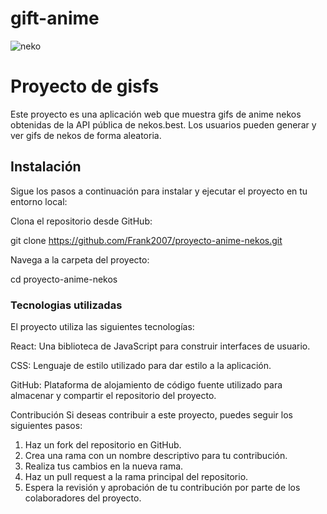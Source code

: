 # gift-anime

![neko](../public/gifsNekos.jpg)

# Proyecto de gisfs

Este proyecto es una aplicación web que muestra gifs de anime nekos obtenidas de la API pública de nekos.best. Los usuarios pueden generar y ver gifs de nekos de forma aleatoria.

## Instalación

Sigue los pasos a continuación para instalar y ejecutar el proyecto en tu entorno local:

Clona el repositorio desde GitHub:

git clone https://github.com/Frank2007/proyecto-anime-nekos.git

Navega a la carpeta del proyecto:

cd proyecto-anime-nekos

### Tecnologias utilizadas

El proyecto utiliza las siguientes tecnologías:

React: Una biblioteca de JavaScript para construir interfaces de usuario.

CSS: Lenguaje de estilo utilizado para dar estilo a la aplicación.

GitHub: Plataforma de alojamiento de código fuente utilizado para almacenar y compartir el repositorio del proyecto.

Contribución
Si deseas contribuir a este proyecto, puedes seguir los siguientes pasos:

1. Haz un fork del repositorio en GitHub.
2. Crea una rama con un nombre descriptivo para tu contribución.
3. Realiza tus cambios en la nueva rama.
4. Haz un pull request a la rama principal del repositorio.
5. Espera la revisión y aprobación de tu contribución por parte de los colaboradores del proyecto.
